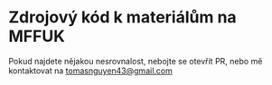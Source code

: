 # Zdrojový kód k materiálům na MFFUK

Pokud najdete nějakou nesrovnalost, nebojte se otevřít PR, nebo mě kontaktovat na tomasnguyen43@gmail.com
